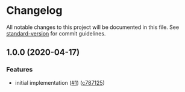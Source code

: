# Changelog

All notable changes to this project will be documented in this file. See [standard-version](https://github.com/conventional-changelog/standard-version) for commit guidelines.

## 1.0.0 (2020-04-17)


### Features

* initial implementation ([#1](https://github.com/moxystudio/react-page-swapper/issues/1)) ([c787125](https://github.com/moxystudio/react-page-swapper/commit/c787125f332e94d8b2208b79555d73b77efbad20))
